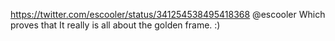 https://twitter.com/escooler/status/341254538495418368 @escooler Which proves that It really is all about the golden frame. :)